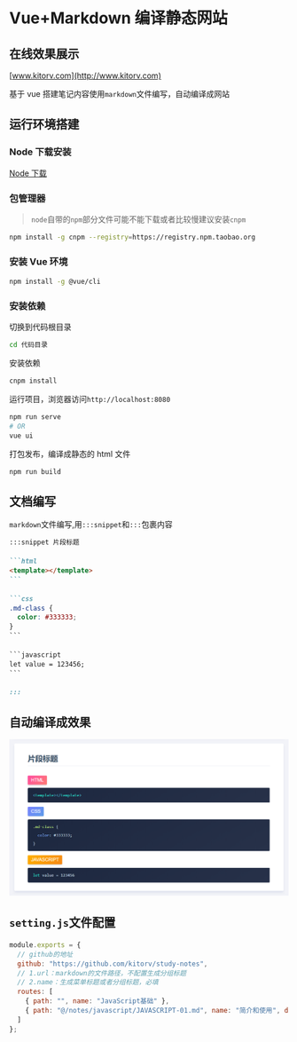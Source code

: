 # Vue+Markdown 编译静态网站

## 在线效果展示

[www.kitorv.com](http://www.kitorv.com)

基于 vue 搭建笔记内容使用`markdown`文件编写，自动编译成网站

## 运行环境搭建

### Node 下载安装

[Node 下载](http://nodejs.cn/download)

### 包管理器

> `node`自带的`npm`部分文件可能不能下载或者比较慢建议安装`cnpm`

```bash
npm install -g cnpm --registry=https://registry.npm.taobao.org
```

### 安装 Vue 环境

```bash
npm install -g @vue/cli
```

### 安装依赖

切换到代码根目录

```bash
cd 代码目录
```

安装依赖

```bash
cnpm install
```

运行项目，浏览器访问`http://localhost:8080`

```bash
npm run serve
# OR
vue ui
```

打包发布，编译成静态的 html 文件

```bash
npm run build
```

## 文档编写

`markdown`文件编写,用`:::snippet`和`:::`包裹内容

````md
:::snippet 片段标题

```html
<template></template>
```

```css
.md-class {
  color: #333333;
}
```

```javascript
let value = 123456;
```

:::
````

## 自动编译成效果

![vue](src/assets/images/snippet-example.png)

## `setting.js`文件配置

```javascript
module.exports = {
  // github的地址
  github: "https://github.com/kitorv/study-notes",
  // 1.url：markdown的文件路径，不配置生成分组标题
  // 2.name：生成菜单标题或者分组标题，必填
  routes: [
    { path: "", name: "JavaScript基础" },
    { path: "@/notes/javascript/JAVASCRIPT-01.md", name: "简介和使用", date: "2018-12-09" }
  ]
};
```
